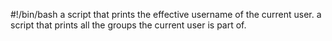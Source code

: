 #!/bin/bash
a script that prints the effective username of the current user.
a script that prints all the groups the current user is part of.
